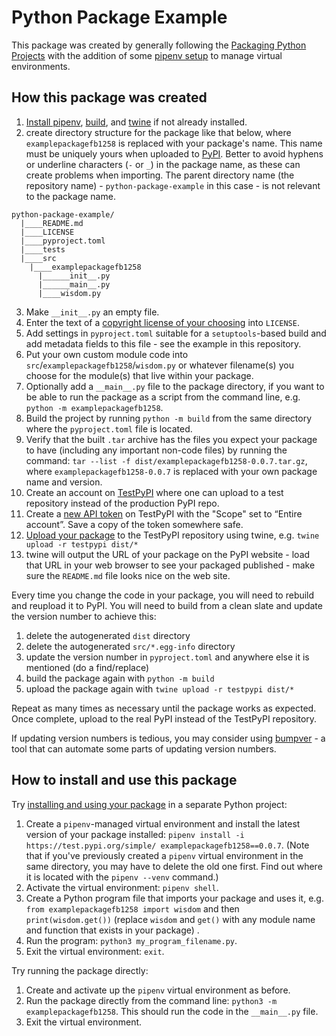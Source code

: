 # Python Package Example

This package was created by generally following the [Packaging Python Projects](https://packaging.python.org/en/latest/tutorials/packaging-projects/) with the addition of some [pipenv setup](https://packaging.python.org/en/latest/tutorials/managing-dependencies/) to manage virtual environments.

## How this package was created

1. [Install pipenv](https://packaging.python.org/en/latest/tutorials/managing-dependencies/#managing-dependencies), [build](https://packaging.python.org/en/latest/tutorials/packaging-projects/#generating-distribution-archives), and [twine](https://packaging.python.org/en/latest/key_projects/#twine) if not already installed.
2. create directory structure for the package like that below, where `examplepackagefb1258` is replaced with your package's name. This name must be uniquely yours when uploaded to [PyPI](https://pypi.org/). Better to avoid hyphens or underline characters (`-` or `_`) in the package name, as these can create problems when importing. The parent directory name (the repository name) - `python-package-example` in this case - is not relevant to the package name.

```
python-package-example/
  |____README.md
  |____LICENSE
  |____pyproject.toml
  |____tests
  |____src
    |____examplepackagefb1258
      |______init__.py
      |______main__.py
      |____wisdom.py
```

3. Make `__init__.py` an empty file.
4. Enter the text of a [copyright license of your choosing](https://choosealicense.com/) into `LICENSE`.
5. Add settings in `pyproject.toml` suitable for a `setuptools`-based build and add metadata fields to this file - see the example in this repository.
6. Put your own custom module code into `src`/`examplepackagefb1258`/`wisdom.py` or whatever filename(s) you choose for the module(s) that live within your package.
7. Optionally add a `__main__.py` file to the package directory, if you want to be able to run the package as a script from the command line, e.g. `python -m examplepackagefb1258`.
8. Build the project by running `python -m build` from the same directory where the `pyproject.toml` file is located.
9. Verify that the built `.tar` archive has the files you expect your package to have (including any important non-code files) by running the command: `tar --list -f dist/examplepackagefb1258-0.0.7.tar.gz`, where `examplepackagefb1258-0.0.7` is replaced with your own package name and version.
10. Create an account on [TestPyPI](https://test.pypi.org/) where one can upload to a test repository instead of the production PyPI repo.
11. Create a [new API token](https://test.pypi.org/manage/account/#api-tokens) on TestPyPI with the "Scope" set to “Entire account”. Save a copy of the token somewhere safe.
12. [Upload your package](examplepackagefb1258) to the TestPyPI repository using twine, e.g. `twine upload -r testpypi dist/*`
13. twine will output the URL of your package on the PyPI website - load that URL in your web browser to see your packaged published - make sure the `README.md` file looks nice on the web site.

Every time you change the code in your package, you will need to rebuild and reupload it to PyPI. You will need to build from a clean slate and update the version number to achieve this:

1. delete the autogenerated `dist` directory
2. delete the autogenerated `src/*.egg-info` directory
3. update the version number in `pyproject.toml` and anywhere else it is mentioned (do a find/replace)
4. build the package again with `python -m build`
5. upload the package again with `twine upload -r testpypi dist/*`

Repeat as many times as necessary until the package works as expected. Once complete, upload to the real PyPI instead of the TestPyPI repository.

If updating version numbers is tedious, you may consider using [bumpver](https://pypi.org/project/bumpver/#configuration-setup) - a tool that can automate some parts of updating version numbers.

## How to install and use this package

Try [installing and using your package](https://packaging.python.org/en/latest/tutorials/packaging-projects/#installing-your-newly-uploaded-package) in a separate Python project:

1. Create a `pipenv`-managed virtual environment and install the latest version of your package installed: `pipenv install -i https://test.pypi.org/simple/ examplepackagefb1258==0.0.7`. (Note that if you've previously created a `pipenv` virtual environment in the same directory, you may have to delete the old one first. Find out where it is located with the `pipenv --venv` command.)
1. Activate the virtual environment: `pipenv shell`.
1. Create a Python program file that imports your package and uses it, e.g. `from examplepackagefb1258 import wisdom` and then `print(wisdom.get())` (replace `wisdom` and `get()` with any module name and function that exists in your package) .
1. Run the program: `python3 my_program_filename.py`.
1. Exit the virtual environment: `exit`.

Try running the package directly:

1. Create and activate up the `pipenv` virtual environment as before.
2. Run the package directly from the command line: `python3 -m examplepackagefb1258`. This should run the code in the `__main__.py` file.
3. Exit the virtual environment.
